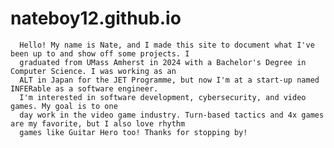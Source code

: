 ﻿# nateboy12.github.io

      Hello! My name is Nate, and I made this site to document what I've been up to and show off some projects. I
      graduated from UMass Amherst in 2024 with a Bachelor's Degree in Computer Science. I was working as an
      ALT in Japan for the JET Programme, but now I'm at a start-up named INFERable as a software engineer. 
      I'm interested in software development, cybersecurity, and video games. My goal is to one
      day work in the video game industry. Turn-based tactics and 4x games are my favorite, but I also love rhythm
      games like Guitar Hero too! Thanks for stopping by!

